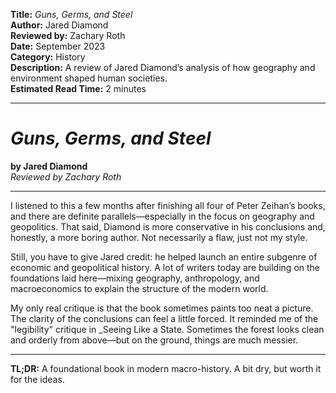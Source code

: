**Title:** _Guns, Germs, and Steel_  
**Author:** Jared Diamond  
**Reviewed by:** Zachary Roth  
**Date:** September 2023  
**Category:** History  
**Description:** A review of Jared Diamond’s analysis of how geography and environment shaped human societies.  
**Estimated Read Time:** 2 minutes

---

# _Guns, Germs, and Steel_

**by Jared Diamond**  
_Reviewed by Zachary Roth_

---

I listened to this a few months after finishing all four of Peter Zeihan’s books, and there are definite parallels—especially in the focus on geography and geopolitics. That said, Diamond is more conservative in his conclusions and, honestly, a more boring author. Not necessarily a flaw, just not my style.

Still, you have to give Jared credit: he helped launch an entire subgenre of economic and geopolitical history. A lot of writers today are building on the foundations laid here—mixing geography, anthropology, and macroeconomics to explain the structure of the modern world.

My only real critique is that the book sometimes paints too neat a picture. The clarity of the conclusions can feel a little forced. It reminded me of the "legibility" critique in \_Seeing Like a State. Sometimes the forest looks clean and orderly from above—but on the ground, things are much messier.

---

**TL;DR:** A foundational book in modern macro-history. A bit dry, but worth it for the ideas.
